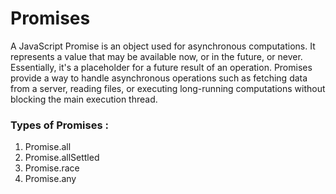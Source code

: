 # Promises
A JavaScript Promise is an object used for asynchronous computations. 
It represents a value that may be available now, or in the future, or never. 
Essentially, it's a placeholder for a future result of an operation. Promises provide a way to handle asynchronous
operations such as fetching data from a server, reading files, or executing long-running computations
without blocking the main execution thread.

### Types of Promises : 
1. Promise.all
2. Promise.allSettled
3. Promise.race
4. Promise.any
